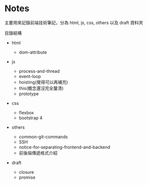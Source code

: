 # Notes

主要用來記錄前端技術筆記，分為 html, js, css, others 以及 draft 資料夾

目錄結構

- html
  
  - dom-attribute
- js
  - process-and-thread
  - event-loop
  - hoisting(覺得可以再補充)
  - this(概念還沒完全釐清)
  - prototype
- css
  
  - flexbox
  - bootstrap 4
- others
  - common-git-commands
  - SSH
  - notice-for-separating-frontend-and-backend
  - 前後端傳遞格式介紹
- draft
  - closure
  - promise
  
